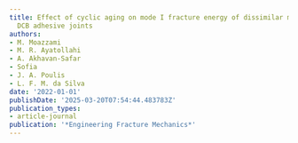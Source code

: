 ```yaml
---
title: Effect of cyclic aging on mode I fracture energy of dissimilar metal/composite
  DCB adhesive joints
authors:
- M. Moazzami
- M. R. Ayatollahi
- A. Akhavan-Safar
- Sofia
- J. A. Poulis
- L. F. M. da Silva
date: '2022-01-01'
publishDate: '2025-03-20T07:54:44.483783Z'
publication_types:
- article-journal
publication: '*Engineering Fracture Mechanics*'
---
```

